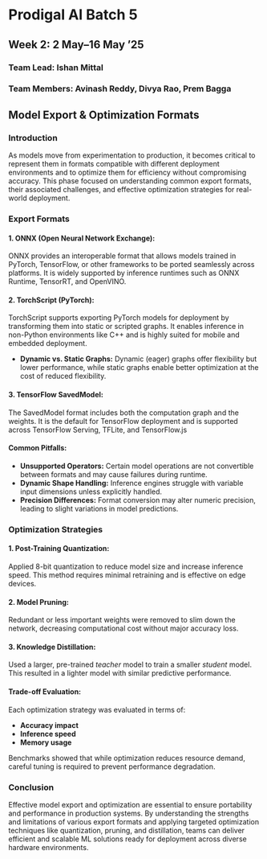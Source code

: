 # Prodigal AI Batch 5  
## Week 2: 2 May–16 May ’25  
### Team Lead: Ishan Mittal  
### Team Members: Avinash Reddy, Divya Rao, Prem Bagga  

## Model Export & Optimization Formats

### Introduction  
As models move from experimentation to production, it becomes critical to represent them in formats compatible with different deployment environments and to optimize them for efficiency without compromising accuracy. This phase focused on understanding common export formats, their associated challenges, and effective optimization strategies for real-world deployment.

### Export Formats

#### 1. ONNX (Open Neural Network Exchange):  
ONNX provides an interoperable format that allows models trained in PyTorch, TensorFlow, or other frameworks to be ported seamlessly across platforms. It is widely supported by inference runtimes such as ONNX Runtime, TensorRT, and OpenVINO.

#### 2. TorchScript (PyTorch):  
TorchScript supports exporting PyTorch models for deployment by transforming them into static or scripted graphs. It enables inference in non-Python environments like C++ and is highly suited for mobile and embedded deployment.

- **Dynamic vs. Static Graphs:**
  Dynamic (eager) graphs offer flexibility but lower performance, while static graphs enable better optimization at the cost of reduced flexibility.

#### 3. TensorFlow SavedModel:  
The SavedModel format includes both the computation graph and the weights. It is the default for TensorFlow deployment and is supported across TensorFlow Serving, TFLite, and TensorFlow.js
#### Common Pitfalls:
- **Unsupported Operators:** Certain model operations are not convertible between formats and may cause failures during runtime.
- **Dynamic Shape Handling:** Inference engines struggle with variable input dimensions unless explicitly handled.
- **Precision Differences:** Format conversion may alter numeric precision, leading to slight variations in model predictions.

### Optimization Strategies

#### 1. Post-Training Quantization:  
Applied 8-bit quantization to reduce model size and increase inference speed. This method requires minimal retraining and is effective on edge devices.

#### 2. Model Pruning:  
Redundant or less important weights were removed to slim down the network, decreasing computational cost without major accuracy loss.

#### 3. Knowledge Distillation:  
Used a larger, pre-trained *teacher* model to train a smaller *student* model. This resulted in a lighter model with similar predictive performance.

#### Trade-off Evaluation:
Each optimization strategy was evaluated in terms of:
- **Accuracy impact**
- **Inference speed**
- **Memory usage**

Benchmarks showed that while optimization reduces resource demand, careful tuning is required to prevent performance degradation.

### Conclusion  
Effective model export and optimization are essential to ensure portability and performance in production systems. By understanding the strengths and limitations of various export formats and applying targeted optimization techniques like quantization, pruning, and distillation, teams can deliver efficient and scalable ML solutions ready for deployment across diverse hardware environments.
